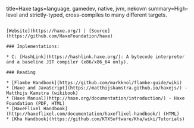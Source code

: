 title=Haxe
tags=language, gamedev, native, jvm, nekovm
summary=High-level and strictly-typed, cross-compiles to many different targets.
~~~~~~

[Website](https://haxe.org/) | [Source](https://github.com/HaxeFoundation/haxe) 

### Implementations:

* C: [HashLink](https://hashlink.haxe.org/): A bytecode interpreter and a baseline JIT compiler (x86/x86_64 only).

### Reading

* [Flambe Handbook](https://github.com/markknol/flambe-guide/wiki)
* [Haxe and JavaScript](https://matthijskamstra.github.io/haxejs/) - Matthijs Kamstra (wikibook)
* [Haxe Manual](http://haxe.org/documentation/introduction/) - Haxe Foundation (PDF, HTML)
* [HaxeFlixel Handbook](http://haxeflixel.com/documentation/haxeflixel-handbook/) (HTML)
* [Kha Handbook](https://github.com/KTXSoftware/Kha/wiki/Tutorials)

